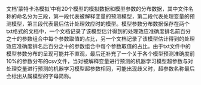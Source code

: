 文档‘蒙特卡洛模拟’中有20个模型的模拟数据和模型参数的分布数据，其中文件名称的命名分为三段，第一段代表被解释变量的预测模型，第二段代表处理变量的预测模型，第三段代表最后估计处理效应时的模型。模型参数分布数据保存在两个txt格式的文档中，一个文档记录了该模型估计得到的处理效应准确度排名前百分之十的参数组合中每个参数取值的占比，另一个文档记录了该模型估计得到的处理效应准确度排名后百分之十的参数组合中每个参数取值的占比。由于txt文件中的模型参数分布的呈现可能并不直观，最后还补充了一个关于各个模型预测准确度前10%的参数分布的csv文件，当对被解释变量进行预测的机器学习模型超参数与对处理变量进行预测的机器学习模型超参数相同，可能出现歧义时，超参数名称最后会标出从属模型的字母简称。
